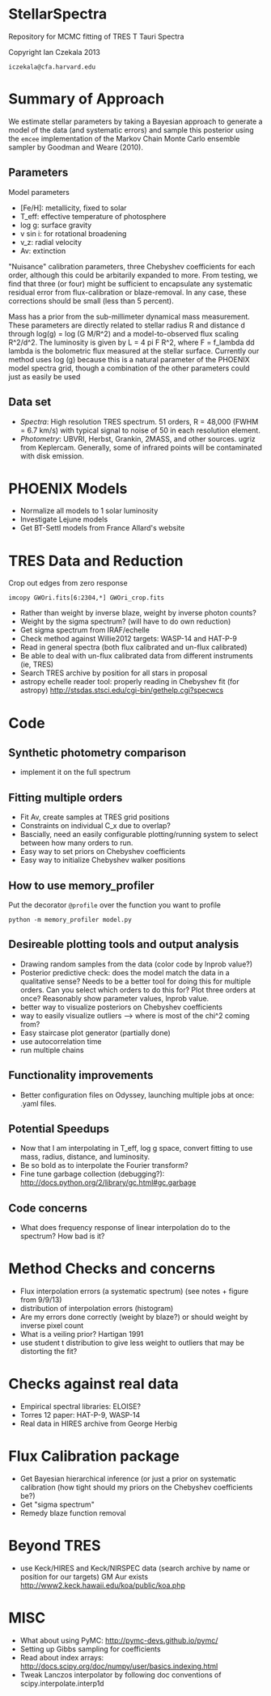 StellarSpectra
==============

Repository for MCMC fitting of TRES T Tauri Spectra

Copyright Ian Czekala 2013

`iczekala@cfa.harvard.edu`

# Summary of Approach

We estimate stellar parameters by taking a Bayesian approach to generate a model of the data (and systematic errors) and sample this posterior using the `emcee` implementation of the Markov Chain Monte Carlo ensemble sampler by Goodman and Weare (2010).

## Parameters

Model parameters

* [Fe/H]: metallicity, fixed to solar
* T_eff: effective temperature of photosphere
* log g: surface gravity
* v sin i: for rotational broadening
* v_z: radial velocity
* Av: extinction

"Nuisance" calibration parameters, three Chebyshev coefficients for each order, although this could be arbitarily expanded to more. From testing, we find that three (or four) might be sufficient to encapsulate any systematic residual error from flux-calibration or blaze-removal. In any case, these corrections should be small (less than 5 percent).

Mass has a prior from the sub-millimeter dynamical mass measurement. These parameters are directly related to stellar radius R and distance d through log(g) = log (G M/R^2) and a model-to-observed flux scaling R^2/d^2. The luminosity is given by L = 4 pi F R^2, where F = f_lambda dd lambda is the bolometric flux measured at the stellar surface. Currently our method uses log (g) because this is a natural parameter of the PHOENIX model spectra grid, though a combination of the other parameters could just as easily be used

## Data set

* *Spectra*: High resolution TRES spectrum. 51 orders, R = 48,000 (FWHM = 6.7 km/s) with typical signal to noise of 50 in each resolution element. 
* *Photometry*: UBVRI, Herbst, Grankin, 2MASS, and other sources. ugriz from Keplercam. Generally, some of infrared points will be contaminated with disk emission.

# PHOENIX Models

* Normalize all models to 1 solar luminosity
* Investigate Lejune models
* Get BT-Settl models from France Allard's website

# TRES Data and Reduction

Crop out edges from zero response
    
	imcopy GWOri.fits[6:2304,*] GWOri_crop.fits

* Rather than weight by inverse blaze, weight by inverse photon counts?
* Weight by the sigma spectrum? (will have to do own reduction)
* Get sigma spectrum from IRAF/echelle
* Check method against Willie2012 targets: WASP-14 and HAT-P-9
* Read in general spectra (both flux calibrated and un-flux calibrated)
* Be able to deal with un-flux calibrated data from different instruments (ie, TRES)
* Search TRES archive by position for all stars in proposal
* astropy echelle reader tool: properly reading in Chebyshev fit (for astropy) http://stsdas.stsci.edu/cgi-bin/gethelp.cgi?specwcs

# Code

## Synthetic photometry comparison

* implement it on the full spectrum

## Fitting multiple orders

* Fit Av, create samples at TRES grid positions
* Constraints on individual C_x due to overlap?
* Bascially, need an easily configurable plotting/running system to select between how many orders to run.
* Easy way to set priors on Chebyshev coefficients
* Easy way to initialize Chebyshev walker positions


## How to use memory_profiler
Put the decorator `@profile` over the function you want to profile

	python -m memory_profiler model.py


## Desireable plotting tools and output analysis

* Drawing random samples from the data (color code by lnprob value?)
* Posterior predictive check: does the model match the data in a qualitative sense? Needs to be a better tool for doing this for multiple orders. Can you select which orders to do this for? Plot three orders at once? Reasonably show parameter values, lnprob value.
* better way to visualize posteriors on Chebyshev coefficients
* way to easily visualize outliers --> where is most of the chi^2 coming from?
* Easy staircase plot generator (partially done)
* use autocorrelation time
* run multiple chains

## Functionality improvements

* Better configuration files on Odyssey, launching multiple jobs at once: .yaml files.

## Potential Speedups

* Now that I am interpolating in T_eff, log g space, convert fitting to use mass, radius, distance, and luminosity. 
* Be so bold as to interpolate the Fourier transform?
* Fine tune garbage collection (debugging?): http://docs.python.org/2/library/gc.html#gc.garbage

## Code concerns

* What does frequency response of linear interpolation do to the spectrum? How bad is it?

# Method Checks and concerns 

* Flux interpolation errors (a systematic spectrum) (see notes + figure from 9/9/13)
* distribution of interpolation errors (histogram)
* Are my errors done correctly (weight by blaze?) or should weight by inverse pixel count
* What is a veiling prior? Hartigan 1991
* use student t distribution to give less weight to outliers that may be distorting the fit?

# Checks against real data

* Empirical spectral libraries: ELOISE?
* Torres 12 paper: HAT-P-9, WASP-14
* Real data in HIRES archive from George Herbig


# Flux Calibration package

* Get Bayesian hierarchical inference (or just a prior on systematic calibration (how tight should my priors on the Chebyshev coefficients be?)
* Get "sigma spectrum"
* Remedy blaze function removal


# Beyond TRES

* use Keck/HIRES and Keck/NIRSPEC data (search archive by name or position for our targets) GM Aur exists
http://www2.keck.hawaii.edu/koa/public/koa.php


# MISC

* What about using PyMC: http://pymc-devs.github.io/pymc/
* Setting up Gibbs sampling for coefficients
* Read about index arrays: http://docs.scipy.org/doc/numpy/user/basics.indexing.html
* Tweak Lanczos interpolator by following doc conventions of scipy.interpolate.interp1d
